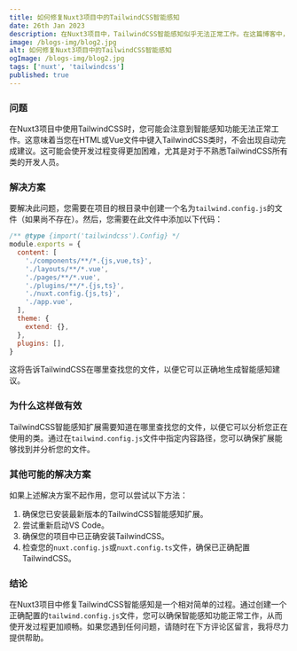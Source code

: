 ```yaml
---
title: 如何修复Nuxt3项目中的TailwindCSS智能感知
date: 26th Jan 2023
description: 在Nuxt3项目中，TailwindCSS智能感知似乎无法正常工作。在这篇博客中，我将分享一个解决此问题的变通方法。
image: /blogs-img/blog2.jpg
alt: 如何修复Nuxt3项目中的TailwindCSS智能感知
ogImage: /blogs-img/blog2.jpg
tags: ['nuxt', 'tailwindcss']
published: true
---
```


### 问题

在Nuxt3项目中使用TailwindCSS时，您可能会注意到智能感知功能无法正常工作。这意味着当您在HTML或Vue文件中键入TailwindCSS类时，不会出现自动完成建议。这可能会使开发过程变得更加困难，尤其是对于不熟悉TailwindCSS所有类的开发人员。

### 解决方案

要解决此问题，您需要在项目的根目录中创建一个名为`tailwind.config.js`的文件（如果尚不存在）。然后，您需要在此文件中添加以下代码：

```js
/** @type {import('tailwindcss').Config} */
module.exports = {
  content: [
    './components/**/*.{js,vue,ts}',
    './layouts/**/*.vue',
    './pages/**/*.vue',
    './plugins/**/*.{js,ts}',
    './nuxt.config.{js,ts}',
    './app.vue',
  ],
  theme: {
    extend: {},
  },
  plugins: [],
}
```

这将告诉TailwindCSS在哪里查找您的文件，以便它可以正确地生成智能感知建议。

### 为什么这样做有效

TailwindCSS智能感知扩展需要知道在哪里查找您的文件，以便它可以分析您正在使用的类。通过在`tailwind.config.js`文件中指定内容路径，您可以确保扩展能够找到并分析您的文件。

### 其他可能的解决方案

如果上述解决方案不起作用，您可以尝试以下方法：

1. 确保您已安装最新版本的TailwindCSS智能感知扩展。
2. 尝试重新启动VS Code。
3. 确保您的项目中已正确安装TailwindCSS。
4. 检查您的`nuxt.config.js`或`nuxt.config.ts`文件，确保已正确配置TailwindCSS。

### 结论

在Nuxt3项目中修复TailwindCSS智能感知是一个相对简单的过程。通过创建一个正确配置的`tailwind.config.js`文件，您可以确保智能感知功能正常工作，从而使开发过程更加顺畅。如果您遇到任何问题，请随时在下方评论区留言，我将尽力提供帮助。
